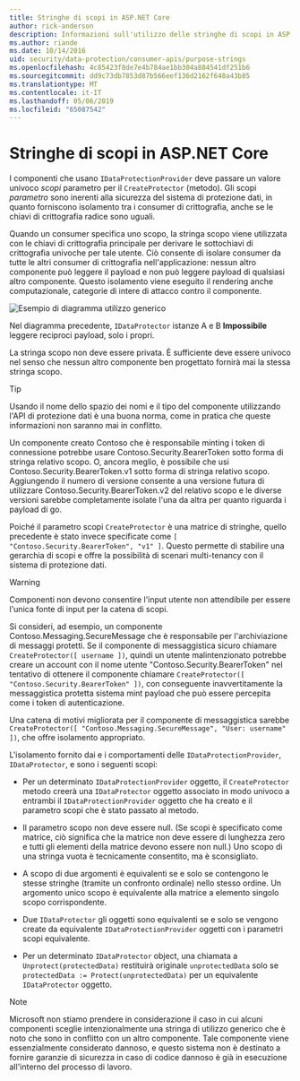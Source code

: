 ```yaml
---
title: Stringhe di scopi in ASP.NET Core
author: rick-anderson
description: Informazioni sull'utilizzo delle stringhe di scopi in ASP.NET Core Data Protection API.
ms.author: riande
ms.date: 10/14/2016
uid: security/data-protection/consumer-apis/purpose-strings
ms.openlocfilehash: 4c85423f8de7e4b784ae1bb304a884541df251b6
ms.sourcegitcommit: dd9c73db7853d87b566eef136d2162f648a43b85
ms.translationtype: MT
ms.contentlocale: it-IT
ms.lasthandoff: 05/06/2019
ms.locfileid: "65087542"
---
```

# <a name="purpose-strings-in-aspnet-core"></a>Stringhe di scopi in ASP.NET Core

<a name="data-protection-consumer-apis-purposes"></a>

I componenti che usano `IDataProtectionProvider` deve passare un valore univoco *scopi* parametro per il `CreateProtector` (metodo). Gli scopi *parametro* sono inerenti alla sicurezza del sistema di protezione dati, in quanto forniscono isolamento tra i consumer di crittografia, anche se le chiavi di crittografia radice sono uguali.

Quando un consumer specifica uno scopo, la stringa scopo viene utilizzata con le chiavi di crittografia principale per derivare le sottochiavi di crittografia univoche per tale utente. Ciò consente di isolare consumer da tutte le altri consumer di crittografia nell'applicazione: nessun altro componente può leggere il payload e non può leggere payload di qualsiasi altro componente. Questo isolamento viene eseguito il rendering anche computazionale, categorie di intere di attacco contro il componente.

![Esempio di diagramma utilizzo generico](purpose-strings/_static/purposes.png)

Nel diagramma precedente, `IDataProtector` istanze A e B **Impossibile** leggere reciproci payload, solo i propri.

La stringa scopo non deve essere privata. È sufficiente deve essere univoco nel senso che nessun altro componente ben progettato fornirà mai la stessa stringa scopo.

>[!TIP]
> Usando il nome dello spazio dei nomi e il tipo del componente utilizzando l'API di protezione dati è una buona norma, come in pratica che queste informazioni non saranno mai in conflitto.
>
>Un componente creato Contoso che è responsabile minting i token di connessione potrebbe usare Contoso.Security.BearerToken sotto forma di stringa relativo scopo. O, ancora meglio, è possibile che usi Contoso.Security.BearerToken.v1 sotto forma di stringa relativo scopo. Aggiungendo il numero di versione consente a una versione futura di utilizzare Contoso.Security.BearerToken.v2 del relativo scopo e le diverse versioni sarebbe completamente isolate l'una da altra per quanto riguarda i payload di go.

Poiché il parametro scopi `CreateProtector` è una matrice di stringhe, quello precedente è stato invece specificate come `[ "Contoso.Security.BearerToken", "v1" ]`. Questo permette di stabilire una gerarchia di scopi e offre la possibilità di scenari multi-tenancy con il sistema di protezione dati.

<a name="data-protection-contoso-purpose"></a>

>[!WARNING]
> Componenti non devono consentire l'input utente non attendibile per essere l'unica fonte di input per la catena di scopi.
>
>Si consideri, ad esempio, un componente Contoso.Messaging.SecureMessage che è responsabile per l'archiviazione di messaggi protetti. Se il componente di messaggistica sicuro chiamare `CreateProtector([ username ])`, quindi un utente malintenzionato potrebbe creare un account con il nome utente "Contoso.Security.BearerToken" nel tentativo di ottenere il componente chiamare `CreateProtector([ "Contoso.Security.BearerToken" ])`, con conseguente inavvertitamente la messaggistica protetta sistema mint payload che può essere percepita come i token di autenticazione.
>
>Una catena di motivi migliorata per il componente di messaggistica sarebbe `CreateProtector([ "Contoso.Messaging.SecureMessage", "User: username" ])`, che offre isolamento appropriato.

L'isolamento fornito dai e i comportamenti delle `IDataProtectionProvider`, `IDataProtector`, e sono i seguenti scopi:

* Per un determinato `IDataProtectionProvider` oggetto, il `CreateProtector` metodo creerà una `IDataProtector` oggetto associato in modo univoco a entrambi il `IDataProtectionProvider` oggetto che ha creato e il parametro scopi che è stato passato al metodo.

* Il parametro scopo non deve essere null. (Se scopi è specificato come matrice, ciò significa che la matrice non deve essere di lunghezza zero e tutti gli elementi della matrice devono essere non null.) Uno scopo di una stringa vuota è tecnicamente consentito, ma è sconsigliato.

* A scopo di due argomenti è equivalenti se e solo se contengono le stesse stringhe (tramite un confronto ordinale) nello stesso ordine. Un argomento unico scopo è equivalente alla matrice a elemento singolo scopo corrispondente.

* Due `IDataProtector` gli oggetti sono equivalenti se e solo se vengono create da equivalente `IDataProtectionProvider` oggetti con i parametri scopi equivalente.

* Per un determinato `IDataProtector` object, una chiamata a `Unprotect(protectedData)` restituirà originale `unprotectedData` solo se `protectedData := Protect(unprotectedData)` per un equivalente `IDataProtector` oggetto.

> [!NOTE]
> Microsoft non stiamo prendere in considerazione il caso in cui alcuni componenti sceglie intenzionalmente una stringa di utilizzo generico che è noto che sono in conflitto con un altro componente. Tale componente viene essenzialmente considerato dannoso, e questo sistema non è destinato a fornire garanzie di sicurezza in caso di codice dannoso è già in esecuzione all'interno del processo di lavoro.

